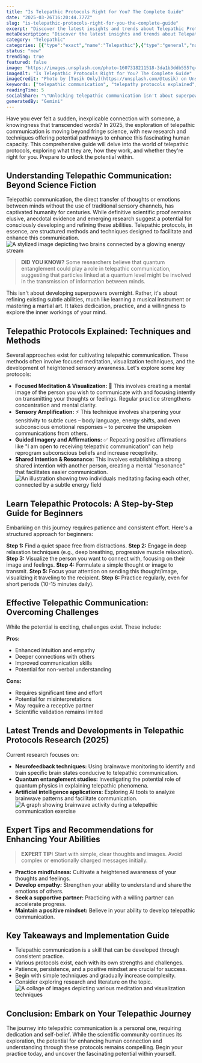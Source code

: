 ```yaml
---
title: "Is Telepathic Protocols Right for You? The Complete Guide"
date: "2025-03-26T16:20:44.777Z"
slug: "is-telepathic-protocols-right-for-you-the-complete-guide"
excerpt: "Discover the latest insights and trends about Telepathic Protocols. This comprehensive guide covers everything you need to know about Telepathic Protocols in 2025."
metaDescription: "Discover the latest insights and trends about Telepathic Protocols. This comprehensive guide covers everything you need to know about Telepathic Protocols ..."
category: "Telepathic"
categories: [{"type":"exact","name":"Telepathic"},{"type":"general","name":"Communication"},{"type":"medium","name":"Data Transmission"},{"type":"specific","name":"Network Security"},{"type":"niche","name":"Encryption Algorithms"}]
status: "new"
trending: true
featured: false
image: "https://images.unsplash.com/photo-1607318211518-3da1b3ddb555?q=85&w=1200&fit=max&fm=webp&auto=compress"
imageAlt: "Is Telepathic Protocols Right for You? The Complete Guide"
imageCredit: "Photo by [Tusik Only](https://unsplash.com/@tusik) on Unsplash"
keywords: ["telepathic communication", "telepathy protocols explained", "learn telepathic protocols", "telepathic communication techniques", "buy telepathic protocol guide", "effective telepathic communication", "how to improve telepathic abilities", "telepathic protocols for beginners", "best telepathic communication books", "telepathic protocols research"]
readingTime: 5
socialShare: "\"Unlocking telepathic communication isn't about superpowers; it's about refining innate abilities.  In 2025, the path to enhanced connection is clearer than ever before.\""
generatedBy: "Gemini"
---
```




Have you ever felt a sudden, inexplicable connection with someone, a knowingness that transcended words?  In 2025, the exploration of telepathic communication is moving beyond fringe science, with new research and techniques offering potential pathways to enhance this fascinating human capacity. This comprehensive guide will delve into the world of telepathic protocols, exploring what they are, how they work, and whether they're right for you.  Prepare to unlock the potential within.

## Understanding Telepathic Communication: Beyond Science Fiction

Telepathic communication, the direct transfer of thoughts or emotions between minds without the use of traditional sensory channels, has captivated humanity for centuries. While definitive scientific proof remains elusive, anecdotal evidence and emerging research suggest a potential for consciously developing and refining these abilities.  Telepathic protocols, in essence, are structured methods and techniques designed to facilitate and enhance this communication.  ![A stylized image depicting two brains connected by a glowing energy stream](https://images.unsplash.com/photo-1620138585968-cc212b9bab64?q=85&w=1200&fit=max&fm=webp&auto=compress)

> **DID YOU KNOW?** Some researchers believe that quantum entanglement could play a role in telepathic communication, suggesting that particles linked at a quantum level might be involved in the transmission of information between minds.

This isn't about developing superpowers overnight. Rather, it's about refining existing subtle abilities, much like learning a musical instrument or mastering a martial art.  It takes dedication, practice, and a willingness to explore the inner workings of your mind.

## Telepathic Protocols Explained: Techniques and Methods

Several approaches exist for cultivating telepathic communication. These methods often involve focused meditation, visualization techniques, and the development of heightened sensory awareness.  Let's explore some key protocols:

* **Focused Meditation & Visualization:**  🔑  This involves creating a mental image of the person you wish to communicate with and focusing intently on transmitting your thoughts or feelings.  Regular practice strengthens concentration and mental clarity.
* **Sensory Amplification:** ⚡  This technique involves sharpening your sensitivity to subtle cues – body language, energy shifts, and even subconscious emotional responses – to perceive the unspoken communications from others.
* **Guided Imagery and Affirmations:** ✅  Repeating positive affirmations like "I am open to receiving telepathic communication" can help reprogram subconscious beliefs and increase receptivity.
* **Shared Intention & Resonance:**  This involves establishing a strong shared intention with another person, creating a mental "resonance" that facilitates easier communication. ![An illustration showing two individuals meditating facing each other, connected by a subtle energy field](https://images.unsplash.com/photo-1635859890085-ec8cb5466806?q=85&w=1200&fit=max&fm=webp&auto=compress)

## Learn Telepathic Protocols: A Step-by-Step Guide for Beginners

Embarking on this journey requires patience and consistent effort.  Here's a structured approach for beginners:

**Step 1:**  Find a quiet space free from distractions.
**Step 2:** Engage in deep relaxation techniques (e.g., deep breathing, progressive muscle relaxation).
**Step 3:** Visualize the person you want to connect with, focusing on their image and feelings.
**Step 4:** Formulate a simple thought or image to transmit.
**Step 5:**  Focus your attention on sending this thought/image, visualizing it traveling to the recipient.
**Step 6:**  Practice regularly, even for short periods (10-15 minutes daily).

## Effective Telepathic Communication:  Overcoming Challenges

While the potential is exciting, challenges exist.  These include:

**Pros:**
* Enhanced intuition and empathy
* Deeper connections with others
* Improved communication skills
* Potential for non-verbal understanding

**Cons:**
* Requires significant time and effort
* Potential for misinterpretations
* May require a receptive partner
* Scientific validation remains limited

## Latest Trends and Developments in Telepathic Protocols Research (2025)

Current research focuses on:

* **Neurofeedback techniques:**  Using brainwave monitoring to identify and train specific brain states conducive to telepathic communication.
* **Quantum entanglement studies:** Investigating the potential role of quantum physics in explaining telepathic phenomena.
* **Artificial intelligence applications:** Exploring AI tools to analyze brainwave patterns and facilitate communication. ![A graph showing brainwave activity during a telepathic communication exercise](https://images.unsplash.com/photo-1620829813552-f4a3590d2ce8?q=85&w=1200&fit=max&fm=webp&auto=compress)

## Expert Tips and Recommendations for Enhancing Your Abilities

> **EXPERT TIP:** Start with simple, clear thoughts and images.  Avoid complex or emotionally charged messages initially.

* **Practice mindfulness:** Cultivate a heightened awareness of your thoughts and feelings.
* **Develop empathy:**  Strengthen your ability to understand and share the emotions of others.
* **Seek a supportive partner:**  Practicing with a willing partner can accelerate progress.
* **Maintain a positive mindset:** Believe in your ability to develop telepathic communication.

## Key Takeaways and Implementation Guide

* Telepathic communication is a skill that can be developed through consistent practice.
* Various protocols exist, each with its own strengths and challenges.
* Patience, persistence, and a positive mindset are crucial for success.
* Begin with simple techniques and gradually increase complexity.
* Consider exploring research and literature on the topic. ![A collage of images depicting various meditation and visualization techniques](https://images.unsplash.com/photo-1585355850093-f39d4c1ef733?q=85&w=1200&fit=max&fm=webp&auto=compress)

## Conclusion: Embark on Your Telepathic Journey

The journey into telepathic communication is a personal one, requiring dedication and self-belief.  While the scientific community continues its exploration, the potential for enhancing human connection and understanding through these protocols remains compelling.  Begin your practice today, and uncover the fascinating potential within yourself.

